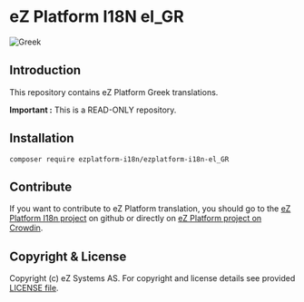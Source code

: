# eZ Platform I18N el_GR
![Greek](https://cloud.githubusercontent.com/assets/235928/23019040/bc90a86a-f440-11e6-845a-9cf76a570e24.png)

## Introduction

This repository contains eZ Platform Greek translations.

**Important :** This is a READ-ONLY repository.

## Installation

    composer require ezplatform-i18n/ezplatform-i18n-el_GR
    
## Contribute

If you want to contribute to eZ Platform translation, you should go to the [eZ Platform I18n project][ezplatform-i18n] 
on github or directly on [eZ Platform project on Crowdin][crowdin-ezplatform].

## Copyright & License

Copyright (c) eZ Systems AS. For copyright and license details see provided [LICENSE file][licence].
 
[ezplatform-i18n]: https://github.com/ezsystems/ezplatform-i18n
[crowdin-ezplatform]: https://crowdin.com/project/ezplatform
[licence]: https://github.com/ezsystems/ezplatform-i18n/blob/master/LICENCE
